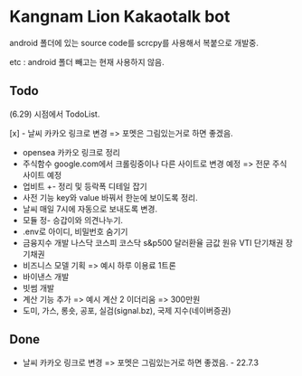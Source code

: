 # Kangnam Lion Kakaotalk bot

android 폴더에 있는 source code를 scrcpy를 사용해서 복붙으로 개발중.

etc : android 폴더 빼고는 현재 사용하지 않음.

## Todo

(6.29) 시점에서 TodoList.

[x] - 날씨 카카오 링크로 변경 => 포멧은 그림있는거로 하면 좋겠음.

- opensea 카카오 링크로 정리
- 주식함수 google.com에서 크롤링중이나 다른 사이트로 변경 예정 => 전문 주식 사이트 예정
- 업비트 +- 정리 및 등락폭 디테일 잡기
- 사전 기능 key와 value 바꿔서 한눈에 보이도록 정리.
- 날씨 매일 7시에 자동으로 보내도록 변경.
- 모듈 정- 승갑이와 의견나누기.
- .env로 아이디, 비밀번호 숨기기
- 금융지수 개발
  나스닥
  코스피
  코스닥
  s&p500
  달러환율
  금값
  원유
  VTI
  단기채권
  장기채권
- 비즈니스 모델 기획 => 예시 하루 이용료 1트론
- 바이낸스 개발
- 빗썸 개발
- 계산 기능 추가 => 예시 계산 2 이더리움 => 300만원
- 도미, 가스, 롱숏, 공포, 실검(signal.bz), 국제 지수(네이버증권)

## Done

- 날씨 카카오 링크로 변경 => 포멧은 그림있는거로 하면 좋겠음. - 22.7.3
